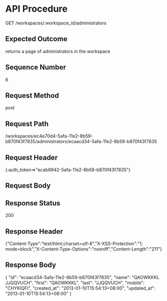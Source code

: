 # API Procedure
GET /workspaces/:workspace_id/administrators
## Expected Outcome
returns a page of administrators in the workspace
## Sequence Number
6
## Request Method
post
## Request Path
/workspaces/ec4e70d4-5afa-11e2-8b59-b870f43f7835/administrators/ecaacd34-5afa-11e2-8b59-b870f43f7835
## Request Header
{:auth_token=>"ecab6942-5afa-11e2-8b59-b870f43f7835"}
## Request Body


## Response Status
200
## Response Header
{"Content-Type":"text/html;charset=utf-8","X-XSS-Protection":"1; mode=block","X-Content-Type-Options":"nosniff","Content-Length":"211"}

## Response Body
{
  "id": "ecaacd34-5afa-11e2-8b59-b870f43f7835",
  "name": "QAOWKKKL JJQQVUCH",
  "first": "QAOWKKKL",
  "last": "JJQQVUCH",
  "mobile": "CHYKIQFI",
  "created_at": "2013-01-10T15:54:13+08:00",
  "updated_at": "2013-01-10T15:54:13+08:00"
}
